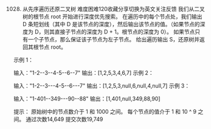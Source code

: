 1028. 从先序遍历还原二叉树
难度困难120收藏分享切换为英文关注反馈
我们从二叉树的根节点 root 开始进行深度优先搜索。
在遍历中的每个节点处，我们输出 D 条短划线（其中 D 是该节点的深度），然后输出该节点的值。（如果节点的深度为 D，则其直接子节点的深度为 D + 1。根节点的深度为 0）。
如果节点只有一个子节点，那么保证该子节点为左子节点。
给出遍历输出 S，还原树并返回其根节点 root。
 
示例 1：

输入："1-2--3--4-5--6--7"
输出：[1,2,5,3,4,6,7]
示例 2：

输入："1-2--3---4-5--6---7"
输出：[1,2,5,3,null,6,null,4,null,7]
示例 3：

输入："1-401--349---90--88"
输出：[1,401,null,349,88,90]
 
提示：
原始树中的节点数介于 1 和 1000 之间。
每个节点的值介于 1 和 10 ^ 9 之间。
通过次数14,649
提交次数19,749